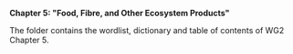 **Chapter 5: "Food, Fibre, and Other Ecosystem Products"**

The folder contains the wordlist, dictionary and table of contents of WG2 Chapter 5.



